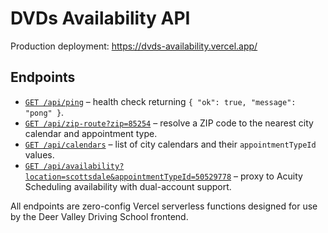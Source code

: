 # DVDs Availability API

Production deployment: https://dvds-availability.vercel.app/

## Endpoints

- [`GET /api/ping`](https://dvds-availability.vercel.app/api/ping) – health check returning `{ "ok": true, "message": "pong" }`.
- [`GET /api/zip-route?zip=85254`](https://dvds-availability.vercel.app/api/zip-route?zip=85254) – resolve a ZIP code to the nearest city calendar and appointment type.
- [`GET /api/calendars`](https://dvds-availability.vercel.app/api/calendars) – list of city calendars and their `appointmentTypeId` values.
- [`GET /api/availability?location=scottsdale&appointmentTypeId=50529778`](https://dvds-availability.vercel.app/api/availability?location=scottsdale&appointmentTypeId=50529778) – proxy to Acuity Scheduling availability with dual-account support.

All endpoints are zero-config Vercel serverless functions designed for use by the Deer Valley Driving School frontend.
